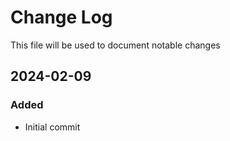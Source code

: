 # Change Log
<!-- markdownlint-disable MD024 -->
<!-- markdownlint-disable MD033 -->
This file will be used to document notable changes

## 2024-02-09

### Added

- Initial commit




